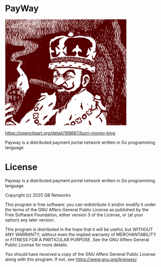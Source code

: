 # PayWay

![Money King](img/168667.png)

https://openclipart.org/detail/168667/burn-money-king

Payway is a distributed payment portal network written in Go programming language 

# License

Payway is a distributed payment portal network written in Go programming language 

Copyright (c) 2025 QB Networks

This program is free software: you can redistribute it and/or modify
it under the terms of the GNU Affero General Public License as published
by the Free Software Foundation, either version 3 of the License, or
(at your option) any later version.

This program is distributed in the hope that it will be useful,
but WITHOUT ANY WARRANTY; without even the implied warranty of
MERCHANTABILITY or FITNESS FOR A PARTICULAR PURPOSE.  See the
GNU Affero General Public License for more details.

You should have received a copy of the GNU Affero General Public License
along with this program.  If not, see <https://www.gnu.org/licenses/>.
